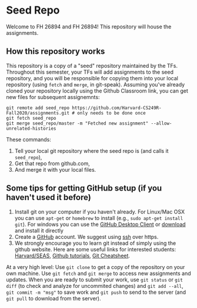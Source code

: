 # Seed Repo
Welcome to  FH 26894 and FH 26894! This repository will house the assignments.


## How this repository works
This repository is a copy of a "seed" repository maintained by the TFs. Throughout this semester, your TFs will add assignments to the seed repository, and you will be responsible for copying them into your local repository (using ```fetch``` and ```merge```, in git-speak). Assuming you've already cloned your repository locally using the Github Classroom link, you can get new files for subsequent assignemnts:
```
git remote add seed_repo https://github.com/Harvard-CS249R-Fall2020/assignments.git # only needs to be done once
git fetch seed_repo
git merge seed_repo/master -m "Fetched new assignment" --allow-unrelated-histories
```
These commands:
1. Tell your local git repository where the seed repo is (and calls it ```seed_repo```),
2. Get that repo from github.com,
3. And merge it with your local files. 

## Some tips for getting GitHub setup (if you haven't used it before)
1. Install git on your computer if you haven't already. For Linux/Mac OSX you can use ```apt-get``` or ```homebrew``` to install (e.g., ```sudo apt-get install git```). For windows you can use the [GitHub Desktop Client](https://desktop.github.com/) or [download](https://git-scm.com/downloads) and install it directly
2. Create a [GitHub](https://github.com) account. We suggest using [ssh](https://help.github.com/articles/adding-a-new-ssh-key-to-your-github-account/) over https.
3. We strongly encourage you to learn git instead of simply using the github website. Here are some useful links for interested students: [Harvard/SEAS](https://wiki.harvard.edu/confluence/display/USERDOCS/Introduction+To+GIT), [Github tutorials](https://help.github.com/articles/good-resources-for-learning-git-and-github/), [Git Cheatsheet](https://www.atlassian.com/git/tutorials/atlassian-git-cheatsheet).

At a very high level: Use ```git clone``` to get a copy of the repository on your own machine. Use ```git fetch``` and ```git merge``` to access new assignments and updates. When you are ready to submit your work, use ```git status``` or ```git diff``` (to check and analyze for uncommited changes) and ```git add --all```, ```git commit -m "msg"``` to save work and ```git push``` to send to the server (and ```git pull``` to download from the server).
